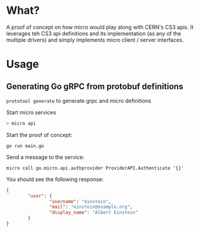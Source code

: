 # What?

A proof of concept on how micro would play along with CERN's CS3 apis. It leverages teh CS3 api definitions and its implementation (as any of the multiple drivers) and simply implements micro client / server interfaces.

# Usage

## Generating Go gRPC from protobuf definitions
`prototool generate` to generate grpc and micro definitions

Start micro services

```sh
> micro api
```

Start the proof of concept:

`go run main.go`

Send a message to the service:

`micro call go.micro.api.authprovider ProviderAPI.Authenticate '{}'`

You should see the following response:

```json
{
        "user": {
                "username": "einstein",
                "mail": "einstein@example.org",
                "display_name": "Albert Einstein"
        }
}
```